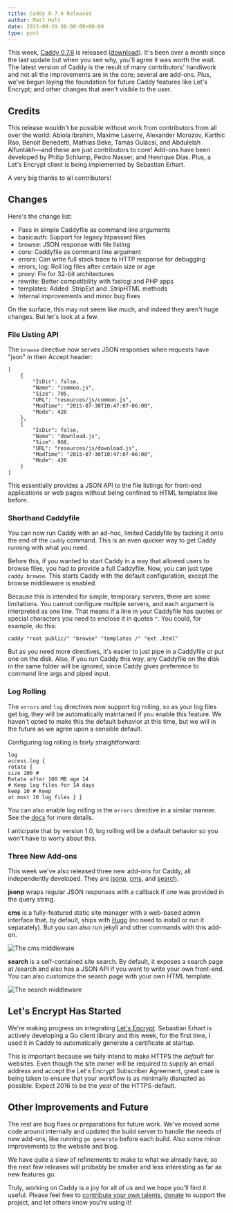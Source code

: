 ```yaml
---
title: Caddy 0.7.6 Released
author: Matt Holt
date: 2015-09-29 08:00:00+00:00
type: post
---
```


This week, [Caddy 0.7.6](https://github.com/mholt/caddy/releases/tag/v0.7.6) is released ([download](/download)). It's been over a month since the last update but when you see why, you'll agree it was worth the wait. The latest version of Caddy is the result of many contributors' handiwork and not all the improvements are in the core; several are add-ons. Plus, we've begun laying the foundation for future Caddy features like Let's Encrypt; and other changes that aren't visible to the user.

## Credits

This release wouldn't be possible without work from contributors from all over the world: Abiola Ibrahim, Maxime Laserre, Alexander Morozov, Karthic Rao, Benoit Benedetti, Mathias Beke, Tamás Gulácsi, and Abdulelah Alfuntakh&mdash;and these are just contributors to core! Add-ons have been developed by Philip Schlump, Pedro Nasser, and Henrique Dias. Plus, a Let's Encrypt client is being implemented by Sebastian Erhart.

A very big thanks to all contributors!

## Changes

Here's the change list:

- Pass in simple Caddyfile as command line arguments
- basicauth: Support for legacy htpasswd files
- browse: JSON response with file listing
- core: Caddyfile as command line argument
- errors: Can write full stack trace to HTTP response for debugging
- errors, log: Roll log files after certain size or age
- proxy: Fix for 32-bit architectures
- rewrite: Better compatibility with fastcgi and PHP apps
- templates: Added .StripExt and .StripHTML methods
- Internal improvements and minor bug fixes

On the surface, this may not seem like much, and indeed they aren't huge changes. But let's look at a few.

### File Listing API

The `browse` directive now serves JSON responses when requests have "json" in their Accept header:


	[
	    {
	        "IsDir": false,
	        "Name": "common.js",
	        "Size": 705,
	        "URL": "resources/js/common.js",
	        "ModTime": "2015-07-30T10:47:07-06:00",
	        "Mode": 420
	    },
	    {
	        "IsDir": false,
	        "Name": "download.js",
	        "Size": 968,
	        "URL": "resources/js/download.js",
	        "ModTime": "2015-07-30T10:47:07-06:00",
	        "Mode": 420
	    }
	]

This essentially provides a JSON API to the file listings for front-end applications or web pages without being confined to HTML templates like before.


### Shorthand Caddyfile

You can now run Caddy with an ad-hoc, limited Caddyfile by tacking it onto the end of the `caddy` command. This is an even quicker way to get Caddy running with what you need.

Before this, if you wanted to start Caddy in a way that allowed users to browse files, you had to provide a full Caddyfile. Now, you can just type `caddy browse`. This starts Caddy with the default configuration, except the browse middleware is enabled.

Because this is intended for simple, temporary servers, there are some limitations. You cannot configure multiple servers, and each argument is interpreted as one line. That means if a line in your Caddyfile has quotes or special characters you need to enclose it in quotes `"`. You could, for example, do this:

	caddy "root public/" "browse" "templates /" "ext .html"

But as you need more directives, it's easier to just pipe in a Caddyfile or put one on the disk. Also, if you run Caddy this way, any Caddyfile on the disk in the same folder will be ignored, since Caddy gives preference to command line args and piped input.


### Log Rolling

The `errors` and `log` directives now support log rolling, so as your log files get big, they will be automatically maintained if you enable this feature. We haven't opted to make this the default behavior at this time, but we will in the future as we agree upon a sensible default.

Configuring log rolling is fairly straightforward:

<code class="block"><span class="cf-dir">log</span> <span class="cf-arg">access.log</span> {
	<span class="cf-subdir">rotate</span> {
		<span class="cf-subdir">size</span> 100 <span class="cf-comment"># Rotate after 100 MB</span>
		<span class="cf-subdir">age</span>  14  <span class="cf-comment"># Keep log files for 14 days</span>
		<span class="cf-subdir">keep</span> 10  <span class="cf-comment"># Keep at most 10 log files</span>
	}
}</code>

You can also enable log rolling in the `errors` directive in a similar manner. See the [docs](/docs/errors) for more details.

I anticipate that by version 1.0, log rolling will be a default behavior so you won't have to worry about this.

### Three New Add-ons

This week we've also released three new add-ons for Caddy, all independently developed. They are [jsonp](/docs/jsonp), [cms](/docs/cms), and [search](/docs/search).

**jsonp** wraps regular JSON responses with a callback if one was provided in the query string.

**cms** is a fully-featured static site manager with a web-based admin interface that, by default, ships with [Hugo](https://gohugo.io) (no need to install or run it separately). But you can also run jekyll and other commands with this add-on.

![The cms middleware](/resources/images/blog/cms-preview.png)

**search** is a self-contained site search. By default, it exposes a search page at /search and also has a JSON API if you want to write your own front-end. You can also customize the search page with your own HTML template.

![The search middleware](/resources/images/blog/search-preview.png)


## Let's Encrypt Has Started

We're making progress on integrating [Let's Encrypt](https://letsencrypt.org). Sebastian Erhart is actively developing a Go client library and this week, for the first time, I used it in Caddy to automatically generate a certificate at startup.

This is important because we fully intend to make HTTPS the *default* for websites. Even though the site owner will be required to supply an email address and accept the Let's Encrypt Subscriber Agreement, great care is being taken to ensure that your workflow is as minimally disrupted as possible. Expect 2016 to be the year of the HTTPS-default.


## Other Improvements and Future

The rest are bug fixes or preparations for future work. We've moved some code around internally and updated the build server to handle the needs of new add-ons, like running `go generate` before each build. Also some minor improvements to the website and blog.

We have quite a slew of refinements to make to what we already have, so the next few releases will probably be smaller and less interesting as far as new features go.

Truly, working on Caddy is a joy for all of us and we hope you'll find it useful. Please feel free to [contribute your own talents](https://github.com/mholt/caddy), [donate](/donate) to support the project, and let others know you're using it!
